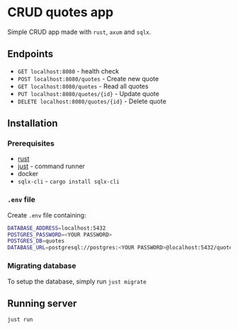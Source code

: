 # CRUD quotes app

Simple CRUD app made with `rust`, `axum` and `sqlx`.

## Endpoints
- `GET localhost:8080` - health check
- `POST localhost:8080/quotes` - Create new quote
- `GET localhost:8080/quotes` - Read all quotes
- `PUT localhost:8080/quotes/{id}` - Update quote
- `DELETE localhost:8080/quotes/{id}` - Delete quote

## Installation
### Prerequisites
- [rust](https://rustup.rs/)
- [just](https://github.com/casey/just) - command runner
- docker
- `sqlx-cli` - `cargo install sqlx-cli`

### `.env` file
Create `.env` file containing:
``` sh
DATABASE_ADDRESS=localhost:5432
POSTGRES_PASSWORD=<YOUR PASSWORD>
POSTGRES_DB=quotes
DATABASE_URL=postgresql://postgres:<YOUR PASSWORD>@localhost:5432/quotes
```

### Migrating database
To setup the database, simply run `just migrate`

## Running server
`just run`
